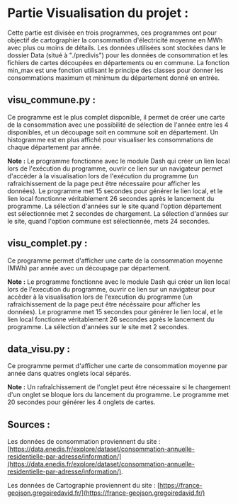 # Partie Visualisation du projet :

Cette partie est divisée en trois programmes, ces programmes ont pour objectif de cartographier la consommation d'électricité moyenne en MWh avec plus ou moins de détails. Les données utilisées sont stockées dans le dossier Data (situé à "./predivis") pour les données de consommation et les fichiers de cartes découpées en départements ou en commune. La fonction min_max est une fonction utilisant le principe des classes pour donner les consommations maximum et minimum du département donné en entrée. 

## visu_commune.py :

Ce programme est le plus complet disponible, il permet de créer une carte de la consommation avec une possibilité de sélection de l'année entre les 4 disponibles, et un découpage soit en commune soit en département. Un histogramme est en plus affiché pour visualiser les consommations de chaque département par année. 

__Note :__ Le programme fonctionne avec le module Dash qui créer un lien local lors de l'exécution du programme, ouvrir ce lien sur un navigateur permet d'accéder à la visualisation lors de l'exécution du programme (un rafraichissement de la page peut être nécessaire pour afficher les données). Le programme met 15 secondes pour générer le lien local, et le lien local fonctionne véritablement 26 secondes après le lancement du programme. La sélection d'années sur le site quand l'option département est sélectionnée met 2 secondes de chargement. La sélection d'années sur le site, quand l'option commune est sélectionnée, mets 24 secondes. 


## visu_complet.py :

Ce programme permet d'afficher  une carte de la consommation moyenne (MWh) par année avec un découpage par département. 

__Note :__ Le programme fonctionne avec le module Dash qui créer un lien local lors de l'execution du programme, ouvrir ce lien sur un navigateur pour accèder à la visualisation lors de l'execution du programme (un rafraichissement de la page peut être nécéssaire pour afficher les données). Le programme met 15 secondes pour générer le lien local, et le lien local fonctionne véritablement 26 secondes après le lancement du programme. La sélection d'années sur le site met 2 secondes. 

## data_visu.py :

Ce programme permet d'afficher une carte de consommation moyenne par année dans quatres onglets local séparés. 

__Note :__ Un rafraîchissement de l'onglet peut être nécessaire si le chargement d'un onglet se bloque lors du lancement du programme. Le programme met 20 secondes pour générer les 4 onglets de cartes. 

## Sources :

Les données de consommation proviennent du site : [https://data.enedis.fr/explore/dataset/consommation-annuelle-residentielle-par-adresse/information/](https://data.enedis.fr/explore/dataset/consommation-annuelle-residentielle-par-adresse/information/).

Les données de Cartographie proviennent du site : [https://france-geojson.gregoiredavid.fr/](https://france-geojson.gregoiredavid.fr/)
